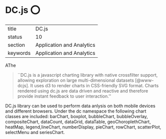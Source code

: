 # DC.js :o:


|          |                           |
| -------- | ------------------------- |
| title    | DC.js                     | 
| status   | 10                        |
| section  | Application and Analytics |
| keywords | Application and Analytics |



AThe

> ``DC.js is a javascript charting library with native crossfilter
> support, allowing exploration on large multi-dimensional datasets
> [@www-dcjs]. It uses d3 to render charts in CSS-friendly SVG
> format. Charts rendered using dc.js are data driven and reactive and
> therefore provide instant feedback to user interaction.''

DC.js library can be used to perform data anlysis
on both mobile devices and different browsers. Under the dc namespace
the following chart classes are included: barChart, boxplot,
bubbleChart, bubbleOverlay, compositeChart, dataCount, dataGrid,
dataTable, geoChoroplethChart, heatMap, legend,lineChart,
numberDisplay, pieChart, rowChart, scatterPlot, selectMenu and
seriesChart.


      
